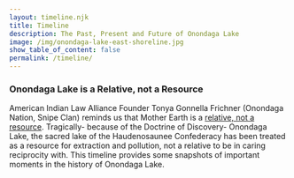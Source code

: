 ```yaml
---
layout: timeline.njk
title: Timeline
description: The Past, Present and Future of Onondaga Lake
image: /img/onondaga-lake-east-shoreline.jpg
show_table_of_content: false
permalink: /timeline/
---
```

### Onondaga Lake is a Relative, not a Resource

American Indian Law Alliance Founder Tonya Gonnella Frichner (Onondaga Nation, Snipe Clan) reminds us that Mother Earth is a [relative, not a resource](https://ictnews.org/archive/tonya-gonnella-frichner-mother-earth-is-a-relative-not-a-resource). Tragically- because of the Doctrine of Discovery- Onondaga Lake, the sacred lake of the Haudenosaunee Confederacy has been treated as a resource for extraction and pollution, not a relative to be in caring reciprocity with. This timeline provides some snapshots of important moments in the history of Onondaga Lake.
